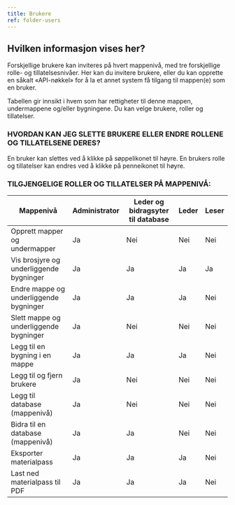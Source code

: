 ```yaml
---
title: Brukere
ref: folder-users
---
```


## Hvilken informasjon vises her?
Forskjellige brukere kan inviteres på hvert mappenivå, med tre forskjellige rolle- og tillatelsesnivåer. Her kan du invitere brukere, eller du kan opprette en såkalt «API-nøkkel» for å la et annet system få tilgang til mappen(e) som en bruker.

Tabellen gir innsikt i hvem som har rettigheter til denne mappen, undermappene og/eller bygningene. Du kan velge brukere, roller og tillatelser.

### HVORDAN KAN JEG SLETTE BRUKERE ELLER ENDRE ROLLENE OG TILLATELSENE DERES?
En bruker kan slettes ved å klikke på søppelikonet til høyre. En brukers rolle og tillatelser kan endres ved å klikke på penneikonet til høyre.


### TILGJENGELIGE ROLLER OG TILLATELSER PÅ MAPPENIVÅ:

|Mappenivå                                | Administrator| Leder og bidragsyter til database | Leder |Leser|
|--------------------------------------------|--------------|-----------------------------------|---------|------|
|Opprett mapper og undermapper               | Ja          | Nei                                | Nei      | Nei   |
|Vis brosjyre og underliggende bygninger      | Ja          | Ja                               | Ja     | Ja  |
|Endre mappe og underliggende bygninger      | Ja          | Ja                               | Ja     | Nei   |
|Slett mappe og underliggende bygninger      | Ja          | Nei                                | Nei      | Nei   |
|Legg til en bygning i en mappe                    | Ja          | Ja                               | Ja     | Nei   |
|Legg til og fjern brukere                        | Ja          | Nei                                | Nei      | Nei   |
|Legg til database (mappenivå)                 | Ja          | Nei                                | Nei      | Nei   |
|Bidra til en database (mappenivå)       | Ja          | Ja                               | Nei      | Nei   |
|Eksporter materialpass                    | Ja          | Ja                               | Ja     | Nei   |
|Last ned materialpass til PDF           | Ja          | Ja                               | Ja     | Nei   |